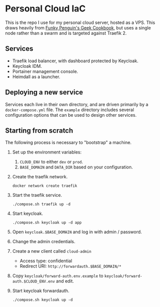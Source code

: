 # Personal Cloud IaC

This is the repo I use for my personal cloud server, hosted as a VPS. This draws heavily from [Funky Penguin's Geek Cookbook](https://geek-cookbook.funkypenguin.co.nz/), but uses a single node rather than a swarm and is targeted against Traefik 2.

## Services

- Traefik load balancer, with dashboard protected by Keycloak.
- Keycloak IDM.
- Portainer management console.
- Heimdall as a launcher.

## Deploying a new service

Services each live in their own directory, and are driven primarily by a `docker-compose.yml` file. The `example` directory includes several configuration options that can be used to design other services.

## Starting from scratch

The following process is necessary to "bootstrap" a machine.

1. Set up the environment variables:

   1. `CLOUD_ENV` to either `dev` or `prod`.
   2. `BASE_DOMAIN` and `DATA_DIR` based on your configuration.

2. Create the traefik network.

   `docker network create traefik`

3. Start the traefik service.

   `./compose.sh traefik up -d`

4. Start keycloak.

   `./compose.sh keycloak up -d app`

5. Open `keycloak.$BASE_DOMAIN` and log in with admin / password.

6. Change the admin credentials.

7. Create a new client called `cloud-admin`

   - Access type: confidential
   - Redirect URI: `http://forwardauth.$BASE_DOMAIN/*`

8. Copy `keycloak/forward-auth.env.example` to `keycloak/forward-auth.$CLOUD_ENV.env` and edit.

9. Start keycloak forwardauth.

   `./compose.sh keycloak up -d`